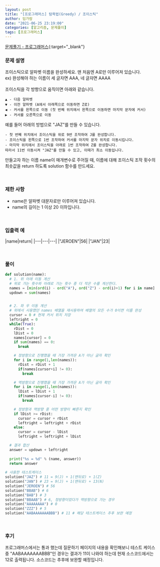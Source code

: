 ```yaml
---
layout: post
title: "[프로그래머스] 탐욕법(Greedy) / 조이스틱"
author: 임가람
date: "2021-06-25 23:19:00"
categories: [알고리즘, 문제풀이]
tags: [프로그래머스]
---
```


[문제풀기 - 프로그래머스](https://programmers.co.kr/learn/courses/30/lessons/42860){:target="_blank"}<br>

### 문제 설명

조이스틱으로 알파벳 이름을 완성하세요. 맨 처음엔 A로만 이루어져 있습니다.<br>
ex) 완성해야 하는 이름이 세 글자면 AAA, 네 글자면 AAAA<br>
<br>
조이스틱을 각 방향으로 움직이면 아래와 같습니다.
```
▲ - 다음 알파벳
▼ - 이전 알파벳 (A에서 아래쪽으로 이동하면 Z로)
◀ - 커서를 왼쪽으로 이동 (첫 번째 위치에서 왼쪽으로 이동하면 마지막 문자에 커서)
▶ - 커서를 오른쪽으로 이동
```
예를 들어 아래의 방법으로 "JAZ"를 만들 수 있습니다.
```
- 첫 번째 위치에서 조이스틱을 위로 9번 조작하여 J를 완성합니다.
- 조이스틱을 왼쪽으로 1번 조작하여 커서를 마지막 문자 위치로 이동시킵니다.
- 마지막 위치에서 조이스틱을 아래로 1번 조작하여 Z를 완성합니다.
따라서 11번 이동시켜 "JAZ"를 만들 수 있고, 이때가 최소 이동입니다.
```
만들고자 하는 이름 name이 매개변수로 주어질 때, 이름에 대해 조이스틱 조작 횟수의 최솟값을 return 하도록 solution 함수를 만드세요.

<br>

### 제한 사항
 - name은 알파벳 대문자로만 이루어져 있습니다.
 - name의 길이는 1 이상 20 이하입니다.

<br>

### 입출력 예

|name|return|
|---|---|---|
|"JEROEN"|56|
|"JAN"|23|

<br>

### 풀이
```python
def solution(name):
  # 1. 위 아래 이동 계산
  # 위로 가는 횟수와 아래로 가는 횟수 중 더 작은 수를 계산한다.
  names = [min(ord(i) - ord("A"), ord("Z") - ord(i)+1) for i in name]
  updown = sum(names)
  

  # 2. 좌 우 이동 계산
  # 위에서 사용했던 names 배열을 재사용하여 배열의 모든 수가 0이면 이름 완성
  cursor = 0 # 현재 커서 위치 저장
  leftright = 0
  while(True):
    rDist = 0
    lDist = 0
    names[cursor] = 0
    if sum(names) == 0:
      break

    # 정방향으로 진행했을 때 가장 가까운 A가 아닌 글자 확인
    for i in range(1,len(names)):
      rDist = rDist + 1
      if(names[cursor+i] != 0):
        break

    # 역방향으로 진행했을 때 가장 가까운 A가 아닌 글자 확인
    for i in range(1,len(names)):
      lDist = lDist + 1
      if(names[cursor-i] != 0):
        break

    # 정방향과 역방향 중 어떤 방향이 빠른지 확인
    if lDist >= rDist:
      cursor = cursor + rDist
      leftright = leftright + rDist
    else:
      cursor = cursor - lDist
      leftright = leftright + lDist  

  # 결과 합산
  answer = updown + leftright
  
  print("%s = %d" % (name, answer))
  return answer
    
# 사용한 테스트케이스
solution("JAZ") # 11 = 9(J) + 1(맨뒤로) + 1(Z)
solution("JAN") # 23 = 9(J) + 1(맨뒤로) + 13(N)
solution("JEROEN") # 56
solution("BBAB") # 6
solution("BAB") # 3
solution("BBAAB") # 6, 정방향이었다가 역방향으로 가는 경우
solution("AAAAAAAA") # 0
solution("ZZZ") # 5
solution("AABAAAAAAABBB") # 11 # 해당 테스트케이스 추후 보완 예정
```

<br>

### 후기
프로그래머스에서는 통과 했는데 질문하기 페이지의 내용을 확인해보니 테스트 케이스 중 "AABAAAAAAABBB"인 경우는 결과가 11이 나와야 하는데 현재 소스코드에서는 12로 출력됩니다. 소스코드는 추후에 보완할 예정입니다.